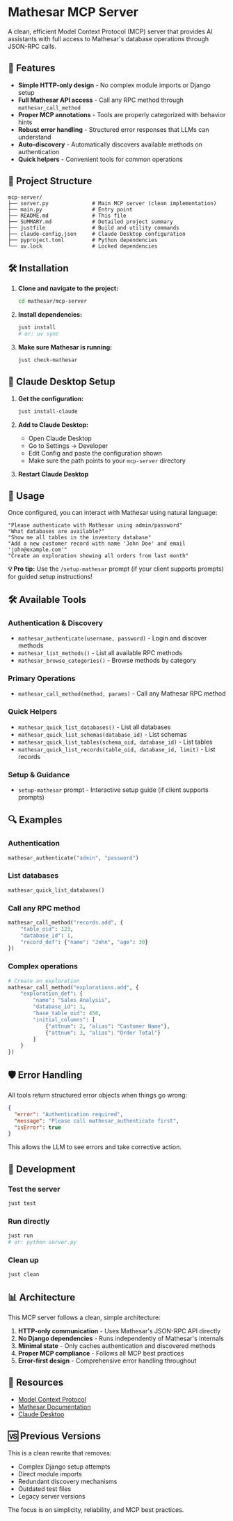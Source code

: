 # Mathesar MCP Server

A clean, efficient Model Context Protocol (MCP) server that provides AI assistants with full access to Mathesar's database operations through JSON-RPC calls.

## 🚀 Features

- **Simple HTTP-only design** - No complex module imports or Django setup
- **Full Mathesar API access** - Call any RPC method through `mathesar_call_method`
- **Proper MCP annotations** - Tools are properly categorized with behavior hints
- **Robust error handling** - Structured error responses that LLMs can understand
- **Auto-discovery** - Automatically discovers available methods on authentication
- **Quick helpers** - Convenient tools for common operations

## 📁 Project Structure

```
mcp-server/
├── server.py              # Main MCP server (clean implementation)
├── main.py                # Entry point
├── README.md              # This file
├── SUMMARY.md             # Detailed project summary
├── justfile               # Build and utility commands
├── claude-config.json     # Claude Desktop configuration
├── pyproject.toml         # Python dependencies
└── uv.lock                # Locked dependencies
```

## 🛠️ Installation

1. **Clone and navigate to the project:**
   ```bash
   cd mathesar/mcp-server
   ```

2. **Install dependencies:**
   ```bash
   just install
   # or: uv sync
   ```

3. **Make sure Mathesar is running:**
   ```bash
   just check-mathesar
   ```

## 🔧 Claude Desktop Setup

1. **Get the configuration:**
   ```bash
   just install-claude
   ```

2. **Add to Claude Desktop:**
   - Open Claude Desktop
   - Go to Settings → Developer
   - Edit Config and paste the configuration shown
   - Make sure the path points to your `mcp-server` directory

3. **Restart Claude Desktop**

## 🎯 Usage

Once configured, you can interact with Mathesar using natural language:

```
"Please authenticate with Mathesar using admin/password"
"What databases are available?"
"Show me all tables in the inventory database"
"Add a new customer record with name 'John Doe' and email 'john@example.com'"
"Create an exploration showing all orders from last month"
```

**💡 Pro tip:** Use the `/setup-mathesar` prompt (if your client supports prompts) for guided setup instructions!

## 🛠️ Available Tools

### Authentication & Discovery
- `mathesar_authenticate(username, password)` - Login and discover methods
- `mathesar_list_methods()` - List all available RPC methods
- `mathesar_browse_categories()` - Browse methods by category

### Primary Operations
- `mathesar_call_method(method, params)` - Call any Mathesar RPC method

### Quick Helpers
- `mathesar_quick_list_databases()` - List all databases
- `mathesar_quick_list_schemas(database_id)` - List schemas
- `mathesar_quick_list_tables(schema_oid, database_id)` - List tables
- `mathesar_quick_list_records(table_oid, database_id, limit)` - List records

### Setup & Guidance
- `setup-mathesar` prompt - Interactive setup guide (if client supports prompts)

## 🔍 Examples

### Authentication
```python
mathesar_authenticate("admin", "password")
```

### List databases
```python
mathesar_quick_list_databases()
```

### Call any RPC method
```python
mathesar_call_method("records.add", {
    "table_oid": 123,
    "database_id": 1,
    "record_def": {"name": "John", "age": 30}
})
```

### Complex operations
```python
# Create an exploration
mathesar_call_method("explorations.add", {
    "exploration_def": {
        "name": "Sales Analysis",
        "database_id": 1,
        "base_table_oid": 456,
        "initial_columns": [
            {"attnum": 2, "alias": "Customer Name"},
            {"attnum": 3, "alias": "Order Total"}
        ]
    }
})
```

## 🛡️ Error Handling

All tools return structured error objects when things go wrong:

```json
{
  "error": "Authentication required",
  "message": "Please call mathesar_authenticate first",
  "isError": true
}
```

This allows the LLM to see errors and take corrective action.

## 🔧 Development

### Test the server
```bash
just test
```

### Run directly
```bash
just run
# or: python server.py
```

### Clean up
```bash
just clean
```

## 📊 Architecture

This MCP server follows a clean, simple architecture:

1. **HTTP-only communication** - Uses Mathesar's JSON-RPC API directly
2. **No Django dependencies** - Runs independently of Mathesar's internals
3. **Minimal state** - Only caches authentication and discovered methods
4. **Proper MCP compliance** - Follows all MCP best practices
5. **Error-first design** - Comprehensive error handling throughout

## 🔗 Resources

- [Model Context Protocol](https://modelcontextprotocol.io/)
- [Mathesar Documentation](https://docs.mathesar.org/)
- [Claude Desktop](https://claude.ai/desktop)

## 🆚 Previous Versions

This is a clean rewrite that removes:
- Complex Django setup attempts
- Direct module imports
- Redundant discovery mechanisms
- Outdated test files
- Legacy server versions

The focus is on simplicity, reliability, and MCP best practices.
